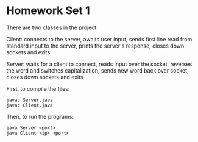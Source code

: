 # Homework Set 1

There are two classes in the project:

Client: connects to the server, awaits user input, sends first line read from standard input to the server, prints the server's response, closes down sockets and exits

Server: waits for a client to connect, reads input over the socket, reverses the word and switches capitalization, sends new word back over socket, closes down sockets and exits


First, to compile the files:

```
javac Server.java
javac Client.java
```

Then, to run the programs:

```
java Server <port>
java Client <ip> <port>
```